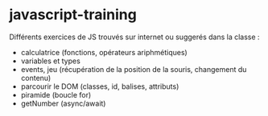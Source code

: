 # javascript-training
Différents exercices de JS trouvés sur internet ou suggerés dans la classe :
- calculatrice (fonctions, opérateurs ariphmétiques)
- variables et types
- events, jeu (récupération de la position de la souris, changement du contenu)
- parcourir le DOM (classes, id, balises, attributs)
- piramide (boucle for)
- getNumber (async/await)

